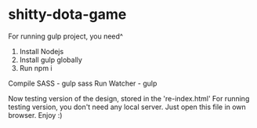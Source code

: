 # shitty-dota-game

For running gulp project, you need^
1. Install Nodejs
2. Install gulp globally
3. Run npm i

Compile SASS - gulp sass
Run Watcher - gulp

Now testing version of the design, stored in the 're-index.html'
For running testing version, you don't need any local server. Just open this file in own browser.
Enjoy :)